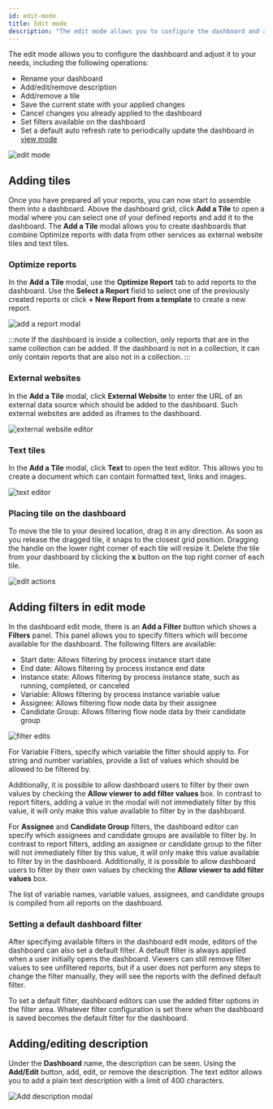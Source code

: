 ```yaml
---
id: edit-mode
title: Edit mode
description: "The edit mode allows you to configure the dashboard and adjust it to your needs."
---
```


The edit mode allows you to configure the dashboard and adjust it to your needs, including the following operations:

- Rename your dashboard
- Add/edit/remove description
- Add/remove a tile
- Save the current state with your applied changes
- Cancel changes you already applied to the dashboard
- Set filters available on the dashboard
- Set a default auto refresh rate to periodically update the dashboard in [view mode](./view-mode.md)

![edit mode](./img/dashboard-dashboardEditActions.png)

## Adding tiles

Once you have prepared all your reports, you can now start to assemble them into a dashboard. Above the dashboard grid, click **Add a Tile** to open a modal where you can select one of your defined reports and add it to the dashboard. The **Add a Tile** modal allows you to create dashboards that combine Optimize reports with data from other services as external website tiles and text tiles.

### Optimize reports

In the **Add a Tile** modal, use the **Optimize Report** tab to add reports to the dashboard. Use the **Select a Report** field to select one of the previously created reports or click **+ New Report from a template** to create a new report.

![add a report modal](./img/dashboard-addAReportModal.png)

:::note
If the dashboard is inside a collection, only reports that are in the same collection can be added. If the dashboard is not in a collection, it can only contain reports that are also not in a collection.
:::

### External websites

In the **Add a Tile** modal, click **External Website** to enter the URL of an external data source which should be added to the dashboard. Such external websites are added as iframes to the dashboard.

![external website editor](./img/dashboard-addAReportModal-externalReport.png)

### Text tiles

In the **Add a Tile** modal, click **Text** to open the text editor. This allows you to create a document which can contain formatted text, links and images.

![text editor](./img/dashboard-addAReportModal-textReport.png)

### Placing tile on the dashboard

To move the tile to your desired location, drag it in any direction. As soon as you release the dragged tile, it snaps to the closest grid position. Dragging the handle on the lower right corner of each tile will resize it. Delete the tile from your dashboard by clicking the **x** button on the top right corner of each tile.

![edit actions](./img/dashboard-reportEditActions.png)

## Adding filters in edit mode

In the dashboard edit mode, there is an **Add a Filter** button which shows a **Filters** panel. This panel allows you to specify filters which will become available for the dashboard. The following filters are available:

- Start date: Allows filtering by process instance start date
- End date: Allows filtering by process instance end date
- Instance state: Allows filtering by process instance state, such as running, completed, or canceled
- Variable: Allows filtering by process instance variable value
- Assignee: Allows filtering flow node data by their assignee
- Candidate Group: Allows filtering flow node data by their candidate group

![filter edits](./img/filter-editMode.png)

For Variable Filters, specify which variable the filter should apply to. For string and number variables, provide a list of values which should be allowed to be filtered by.

Additionally, it is possible to allow dashboard users to filter by their own values by checking the **Allow viewer to add filter values** box. In contrast to report filters, adding a value in the modal will not immediately filter by this value, it will only make this value available to filter by in the dashboard.

For **Assignee** and **Candidate Group** filters, the dashboard editor can specify which assignees and candidate groups are available to filter by. In contrast to report filters, adding an assignee or candidate group to the filter will not immediately filter by this value, it will only make this value available to filter by in the dashboard. Additionally, it is possible to allow dashboard users to filter by their own values by checking the **Allow viewer to add filter values** box.

The list of variable names, variable values, assignees, and candidate groups is compiled from all reports on the dashboard.

### Setting a default dashboard filter

After specifying available filters in the dashboard edit mode, editors of the dashboard can also set a default filter. A default filter is always applied when a user initially opens the dashboard. Viewers can still remove filter values to see unfiltered reports, but if a user does not perform any steps to change the filter manually, they will see the reports with the defined default filter.

To set a default filter, dashboard editors can use the added filter options in the filter area. Whatever filter configuration is set there when the dashboard is saved becomes the default filter for the dashboard.

## Adding/editing description

Under the **Dashboard** name, the description can be seen. Using the **Add/Edit** button, add, edit, or remove the description. The text editor allows you to add a plain text description with a limit of 400 characters.

![Add description modal](./img/dashboad-descriptionModal.png)

